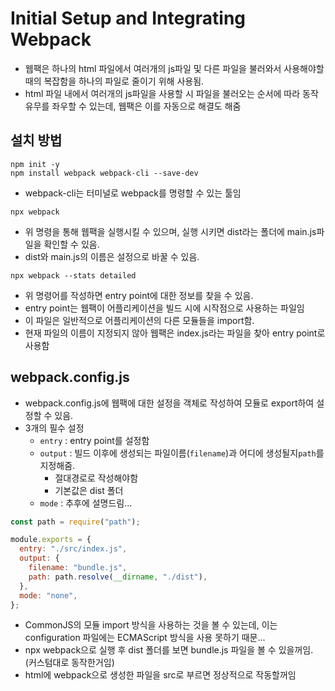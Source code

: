 # Initial Setup and Integrating Webpack

- 웹팩은 하나의 html 파일에서 여러개의 js파일 및 다른 파일을 불러와서 사용해야할 때의 복잡함을 하나의 파일로 줄이기 위해 사용됨.
- html 파일 내에서 여러개의 js파일을 사용할 시 파일을 불러오는 순서에 따라 동작 유무를 좌우할 수 있는데, 웹팩은 이를 자동으로 해결도 해줌

## 설치 방법

```shell
npm init -y
npm install webpack webpack-cli --save-dev
```

- webpack-cli는 터미널로 webpack를 명령할 수 있는 툴임

```shell
npx webpack
```

- 위 명령을 통해 웹팩을 실행시킬 수 있으며, 실행 시키면 dist라는 폴더에 main.js파일을 확인할 수 있음.
- dist와 main.js의 이름은 설정으로 바꿀 수 있음.

```shell
npx webpack --stats detailed
```

- 위 명령어를 작성하면 entry point에 대한 정보를 찾을 수 있음.
- entry point는 웹팩이 어플리케이션을 빌드 시에 시작점으로 사용하는 파일임
- 이 파일은 일반적으로 어플리케이션의 다른 모듈들을 import함.
- 현재 파일의 이름이 지정되지 않아 웹팩은 index.js라는 파일을 찾아 entry point로 사용함

## webpack.config.js

- webpack.config.js에 웹팩에 대한 설정을 객체로 작성하여 모듈로 export하여 설정할 수 있음.
- 3개의 필수 설정
  - `entry` : entry point를 설정함
  - `output` : 빌드 이후에 생성되는 파일이름(`filename`)과 어디에 생성될지`path`를 지정해줌.
    - 절대경로로 작성해야함
    - 기본값은 dist 폴더
  - `mode` : 추후에 설명드림...

```javascript
const path = require("path");

module.exports = {
  entry: "./src/index.js",
  output: {
    filename: "bundle.js",
    path: path.resolve(__dirname, "./dist"),
  },
  mode: "none",
};
```

- CommonJS의 모듈 import 방식을 사용하는 것을 볼 수 있는데, 이는 configuration 파일에는 ECMAScript 방식을 사용 못하기 때문...
- npx webpack으로 실행 후 dist 폴더를 보면 bundle.js 파일을 볼 수 있을꺼임. (커스텀대로 동작한거임)
- html에 webpack으로 생성한 파일을 src로 부르면 정상적으로 작동할꺼임
